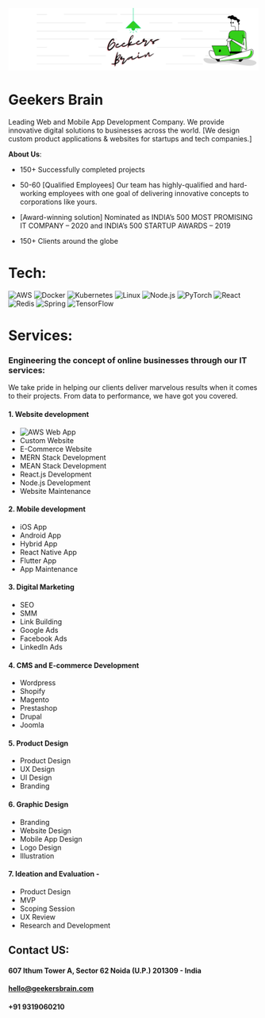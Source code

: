 [![](https://github.com/Geekers-Brain/.github/blob/main/GB%20Linkedin%20Banner.png)](https://geekersbrain.com/)

#  Geekers Brain


Leading Web and Mobile App Development Company. We provide innovative digital solutions to businesses across the world.
[We design custom product applications & websites for startups and tech companies.]

**About Us**:

 - 150+ Successfully completed projects
 
 - 50-60 [Qualified Employees]  Our team has highly-qualified and hard-working employees with one goal of delivering innovative concepts to corporations      like yours.
 
 - [Award-winning solution] Nominated as INDIA’s 500 MOST PROMISING IT COMPANY – 2020 and INDIA’s 500 STARTUP AWARDS – 2019
 
 - 150+ Clients around the globe

# Tech: 

![AWS](https://img.shields.io/badge/-AWS-000?&logo=Amazon-AWS&logoColor=F90) 
![Docker](https://img.shields.io/badge/-Docker-000?&logo=Docker)
![Kubernetes](https://img.shields.io/badge/-Kubernetes-000?&logo=Kubernetes)
![Linux](https://img.shields.io/badge/-Linux-000?&logo=Linux)
![Node.js](https://img.shields.io/badge/-Node.js-000?&logo=node.js)
![PyTorch](https://img.shields.io/badge/-PyTorch-000?&logo=PyTorch)
![React](https://img.shields.io/badge/-React-000?&logo=React)
![Redis](https://img.shields.io/badge/-Redis-000?&logo=Redis)
![Spring](https://img.shields.io/badge/-Spring-000?&logo=Spring)
![TensorFlow](https://img.shields.io/badge/-TensorFlow-000?&logo=TensorFlow)



# Services: 

### Engineering the concept of online businesses through our IT services:

We take pride in helping our clients deliver marvelous results when it comes to their projects. From data to performance, we have got you covered.


#### 1. Website development
- ![AWS](https://img.shields.io/badge/-AWS-000?&logo=Amazon-AWS&logoColor=F90) Web App
- Custom Website
- E-Commerce Website
- MERN Stack Development
- MEAN Stack Development
- React.js Development
- Node.js Development
- Website Maintenance

#### 2. Mobile development 
- iOS App
- Android App
- Hybrid App
- React Native App
- Flutter App
- App Maintenance

#### 3. Digital Marketing
- SEO
- SMM
- Link Building
- Google Ads
- Facebook Ads
- LinkedIn Ads

#### 4. CMS and E-commerce Development 
- Wordpress
- Shopify
- Magento
- Prestashop
- Drupal
- Joomla

#### 5. Product Design
- Product Design
- UX Design
- UI Design
- Branding

#### 6. Graphic Design
- Branding
- Website Design
- Mobile App Design
- Logo Design
- Illustration

#### 7. Ideation and Evaluation -
- Product Design
- MVP
- Scoping Session
- UX Review
- Research and Development

 
## Contact US:
 
 #### 607 Ithum Tower A, Sector 62 Noida (U.P.) 201309 - India
 #### hello@geekersbrain.com
 #### +91 9319060210
